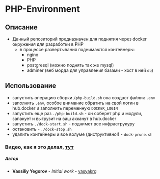 # PHP-Environment

## Описание
  - Данный репозиторий предназначен для поднятия через docker окружения для разработки в PHP
    - в процессе развертывания поднимаются контейнеры:
      - nginx
      - PHP
      - postgresql (можно поднять так же mysql)
      - adminer (веб морда для управления базами - хост в ней `db`)

## Использование
- запустить операцию сборки `/php-build.sh` она создаст файлик `.env`
- заполнить `.env`, особое внимание обратить на свой логин в hub.docker и заполнить переменную `DOCKER_LOGIN`
- запустить еще раз `./php-build.sh` - он соберет php и модули, запакует и выгрузит на ваш акканут в hub.docker
- запустить `./dock-start.sh` - поднимет все инфраструкуру
- остановить - `./dock-stop.sh`
- удалить контейнеры и все волуме (диструктивно!) - `dock-prune.sh`

### Видео, как я это делал, [тут](https://youtu.be/QHXiQI7APcE)
##### Автор
 - **Vassiliy Yegorov** - *Initial work* - [vasyakrg](https://github.com/vasyakrg)
